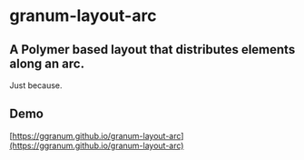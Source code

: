 granum-layout-arc
============


## A Polymer based layout that distributes elements along an arc.

Just because.

## Demo
[https://ggranum.github.io/granum-layout-arc](https://ggranum.github.io/granum-layout-arc)